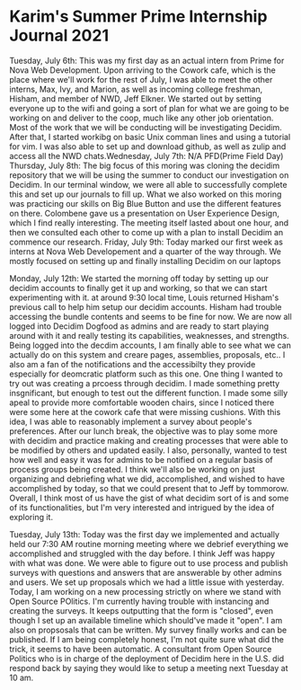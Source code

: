 
# Karim's Summer Prime Internship Journal 2021
Tuesday, July 6th: This was my first day as an actual intern from Prime for Nova Web Development. Upon arriving to the Cowork cafe, which is the place where we'll work for the rest of July, I was able to meet the other interns, Max, Ivy, and Marion, as well as incoming college freshman, Hisham, and member of NWD, Jeff Elkner. We started out by setting everyone up to the wifi and going a sort of plan for what we are going to be working on and deliver to the coop, much like any other job orientation. Most of the work that we will be conducting will be investigating Decidim. After that, I started workibg on basic Unix comman lines and using a tutorial for vim. I was also able to set up and download github, as well as zulip and access all the NWD chats.Wednesday, July 7th: N/A PFD(Prime Field Day)
Thursday, July 8th: The big focus of this moring was cloning the decidim repository that we will be using the summer to conduct our investigation on Decidim. In our terminal window, we were all able to successfully complete this and set up our journals to fill up. What we also worked on this moring was practicing our skills on Big Blue Button and use the different features on there. Colombene gave us a presentation on User Experience Design, which I find really interesting. The meeting itself lasted about one hour, and then we consulted each other to come up with a plan to install Decidim an commence our research. 
Friday, July 9th: Today marked our first week as interns at Nova Web Developement and a quarter of the way through. We mostly focused on setting up and finally installing Decidim on our laptops 

Monday, July 12th: We started the morning off today by setting up our decidim accounts to finally get it up and working, so that we can start experimenting with it. at around 9:30 local time, Louis returned Hisham's previous call to help him setup our decidim accounts. Hisham had trouble accessing the bundle contents and seems to be fine for now. We are now all logged into Decidim Dogfood as admins and are ready to start playing around with it and really testing its capabilities, weaknesses, and strengths. Being logged into the decdim accounts, I am finally able to see what we can actually do on this system and creare pages, assemblies, proposals, etc.. I also am a fan of the notifications and the accessibilty they provide especially for deomcratic platform such as this one. One thing I wanted to try out was creating a prcoess through decidim. I made something pretty insgnificant, but enough to test out the different function. I made some silly apeal to provide more comfortable wooden chairs, since I noticed there were some here at the cowork cafe that were missing cushions. With this idea, I was able to reasonably implement a survey about people's preferences. After our lunch break, the objective was to play some more with decidim and practice making and creating processes that were able to be modified by others and updated easily. I also, personally, wanted to test how well and easy it was for admins to be notified on a regular basis of process groups being created. I think we'll also be working on just organizing and debriefing what we did, accomplished, and wished to have accomplished by today, so that we could present that to Jeff by tommorow. Overall, I think most of us have the gist of what decidim sort of is and some of its functionalities, but I'm very interested and intrigued by the idea of exploring it. 

Tuesday, July 13th: Today was the first day we implemented and actually held our 7:30 AM routine morning meeting where we debrief everything we accomplished and struggled with the day before. I think Jeff was happy with what was done. We were able to figure out to use process and publish surveys with questions and answers that are answerable by other admins and users. We set up proposals which we had a little issue with yesterday. Today, I am working on a new processing strictly on where we stand with Open Source POlitics. I'm currently having trouble with instancing and creating the surveys. It keeps outputting that the form is "closed", even though I set up an available timeline which should've made it "open". I am also on propsosals that can be written. My survey finally works and can be published. If I am being completely honest, I'm not quite sure what did the trick, it seems to have been automatic. A consultant from Open Source Politics who is in charge of the deployment of Decidim here in the U.S. did respond back by saying they would like to setup a meeting next Tuesday at 10 am. 
